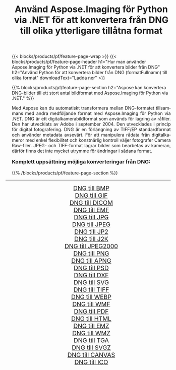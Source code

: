 ﻿---
title: Använd Aspose.Imaging för Python via .NET för att konvertera från DNG till olika ytterligare tillåtna format 
weight: 3920
url: /sv/python-net/conversion/from/dng/ 
lang: sv
langdirlevel: 2
locales: zh-hans,ja,it,ru,de,es,fr,nl,id,lt,pl,pt,vi,tr,ko,zh-hant,ar,hi,th,sv,cs,uk,he
description: Du kan snabbt omvandla från DNG(Digitalkamerabild) till olika format med Aspose.Imaging för Python via .NET.
---

{{< blocks/products/pf/feature-page-wrap >}}
{{< blocks/products/pf/feature-page-header h1="Hur man använder Aspose.Imaging för Python via .NET för att konvertera bilder från DNG" h2="Använd Python för att konvertera bilder från DNG (formatFullnamn) till olika format" downloadText="Ladda ner" >}}


{{% blocks/products/pf/feature-page-section  h2="Aspose kan konvertera DNG-bilder till ett stort antal bildformat med Aspose.Imaging för Python via .NET." %}}
<p align=justify>Med Aspose kan du automatiskt transformera mellan DNG-formatet tillsammans med andra medföljande format med Aspose.Imaging för Python via .NET. DNG är ett digitalkamerabildformat som används för lagring av råfiler. Den har utvecklats av Adobe i september 2004. Den utvecklades i princip för digital fotografering. DNG är en förlängning av TIFF/EP standardformat och använder metadata avsevärt. För att manipulera rådata från digitalkameror med enkel flexibilitet och konstnärlig kontroll väljer fotografer Camera Raw-filer. JPEG- och TIFF-format lagrar bilder som bearbetas av kameran, därför finns det inte mycket utrymme för ändringar i sådana format.</p>
<h3 style="margin-top:16px;">
Komplett uppsättning möjliga konverteringar från DNG:
</h3>
{{% /blocks/products/pf/feature-page-section %}}
<div class="container-fluid productfamilypage bg-gray">
    <div class="convertypes bg-gray agp-content section">
        <div class="container">
		<hr style="margin-left:-20px;"/>
		<div class="row other-converters" style="gap: 10px;font-size: 19px;text-align:center;">
		    <div class='col-md-3 other-converter remove-lp remove-rp'><a href="/imaging/sv/python-net/conversion/dng-to-bmp/" style="padding:15px;">DNG till BMP</a></div><div class='col-md-3 other-converter remove-lp remove-rp'><a href="/imaging/sv/python-net/conversion/dng-to-gif/" style="padding:15px;">DNG till GIF</a></div><div class='col-md-3 other-converter remove-lp remove-rp'><a href="/imaging/sv/python-net/conversion/dng-to-dicom/" style="padding:15px;">DNG till DICOM</a></div><div class='col-md-3 other-converter remove-lp remove-rp'><a href="/imaging/sv/python-net/conversion/dng-to-emf/" style="padding:15px;">DNG till EMF</a></div><div class='col-md-3 other-converter remove-lp remove-rp'><a href="/imaging/sv/python-net/conversion/dng-to-jpg/" style="padding:15px;">DNG till JPG</a></div><div class='col-md-3 other-converter remove-lp remove-rp'><a href="/imaging/sv/python-net/conversion/dng-to-jpeg/" style="padding:15px;">DNG till JPEG</a></div><div class='col-md-3 other-converter remove-lp remove-rp'><a href="/imaging/sv/python-net/conversion/dng-to-jp2/" style="padding:15px;">DNG till JP2</a></div><div class='col-md-3 other-converter remove-lp remove-rp'><a href="/imaging/sv/python-net/conversion/dng-to-j2k/" style="padding:15px;">DNG till J2K</a></div><div class='col-md-3 other-converter remove-lp remove-rp'><a href="/imaging/sv/python-net/conversion/dng-to-jpeg2000/" style="padding:15px;">DNG till JPEG2000</a></div><div class='col-md-3 other-converter remove-lp remove-rp'><a href="/imaging/sv/python-net/conversion/dng-to-png/" style="padding:15px;">DNG till PNG</a></div><div class='col-md-3 other-converter remove-lp remove-rp'><a href="/imaging/sv/python-net/conversion/dng-to-apng/" style="padding:15px;">DNG till APNG</a></div><div class='col-md-3 other-converter remove-lp remove-rp'><a href="/imaging/sv/python-net/conversion/dng-to-psd/" style="padding:15px;">DNG till PSD</a></div><div class='col-md-3 other-converter remove-lp remove-rp'><a href="/imaging/sv/python-net/conversion/dng-to-dxf/" style="padding:15px;">DNG till DXF</a></div><div class='col-md-3 other-converter remove-lp remove-rp'><a href="/imaging/sv/python-net/conversion/dng-to-svg/" style="padding:15px;">DNG till SVG</a></div><div class='col-md-3 other-converter remove-lp remove-rp'><a href="/imaging/sv/python-net/conversion/dng-to-tiff/" style="padding:15px;">DNG till TIFF</a></div><div class='col-md-3 other-converter remove-lp remove-rp'><a href="/imaging/sv/python-net/conversion/dng-to-webp/" style="padding:15px;">DNG till WEBP</a></div><div class='col-md-3 other-converter remove-lp remove-rp'><a href="/imaging/sv/python-net/conversion/dng-to-wmf/" style="padding:15px;">DNG till WMF</a></div><div class='col-md-3 other-converter remove-lp remove-rp'><a href="/imaging/sv/python-net/conversion/dng-to-pdf/" style="padding:15px;">DNG till PDF</a></div><div class='col-md-3 other-converter remove-lp remove-rp'><a href="/imaging/sv/python-net/conversion/dng-to-html/" style="padding:15px;">DNG till HTML</a></div><div class='col-md-3 other-converter remove-lp remove-rp'><a href="/imaging/sv/python-net/conversion/dng-to-emz/" style="padding:15px;">DNG till EMZ</a></div><div class='col-md-3 other-converter remove-lp remove-rp'><a href="/imaging/sv/python-net/conversion/dng-to-wmz/" style="padding:15px;">DNG till WMZ</a></div><div class='col-md-3 other-converter remove-lp remove-rp'><a href="/imaging/sv/python-net/conversion/dng-to-tga/" style="padding:15px;">DNG till TGA</a></div><div class='col-md-3 other-converter remove-lp remove-rp'><a href="/imaging/sv/python-net/conversion/dng-to-svgz/" style="padding:15px;">DNG till SVGZ</a></div><div class='col-md-3 other-converter remove-lp remove-rp'><a href="/imaging/sv/python-net/conversion/dng-to-canvas/" style="padding:15px;">DNG till CANVAS</a></div><div class='col-md-3 other-converter remove-lp remove-rp'><a href="/imaging/sv/python-net/conversion/dng-to-ico/" style="padding:15px;">DNG till ICO</a></div>
                </div>
        </div>
    </div>
</div>
<br/>

